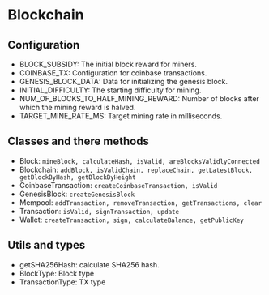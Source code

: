 # Blockchain

## Configuration
- BLOCK_SUBSIDY: The initial block reward for miners.
- COINBASE_TX: Configuration for coinbase transactions.
- GENESIS_BLOCK_DATA: Data for initializing the genesis block.
- INITIAL_DIFFICULTY: The starting difficulty for mining.
- NUM_OF_BLOCKS_TO_HALF_MINING_REWARD: Number of blocks after which the mining reward is halved.
- TARGET_MINE_RATE_MS: Target mining rate in milliseconds.

## Classes and there methods
- Block: ```mineBlock, calculateHash, isValid, areBlocksValidlyConnected```
- Blockchain: ```addBlock, isValidChain, replaceChain, getLatestBlock, getBlockByHash, getBlockByHeight```
- CoinbaseTransaction: ```createCoinbaseTransaction, isValid```
- GenesisBlock: ```createGenesisBlock```
- Mempool: ```addTransaction, removeTransaction, getTransactions, clear```
- Transaction: ```isValid, signTransaction, update```
- Wallet: ```createTransaction, sign, calculateBalance, getPublicKey```

## Utils and types
- getSHA256Hash: calculate SHA256 hash.
- BlockType: Block type
- TransactionType: TX type